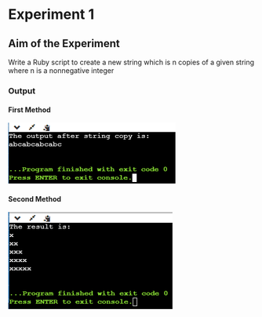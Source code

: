
# Experiment 1

## Aim of the Experiment
Write a Ruby script to create a new string which is n copies of a given string where n is a nonnegative
integer

### Output
#### First Method
![output](exp1_1Method.png)

#### Second Method
![output](exp1_2Method.png)
